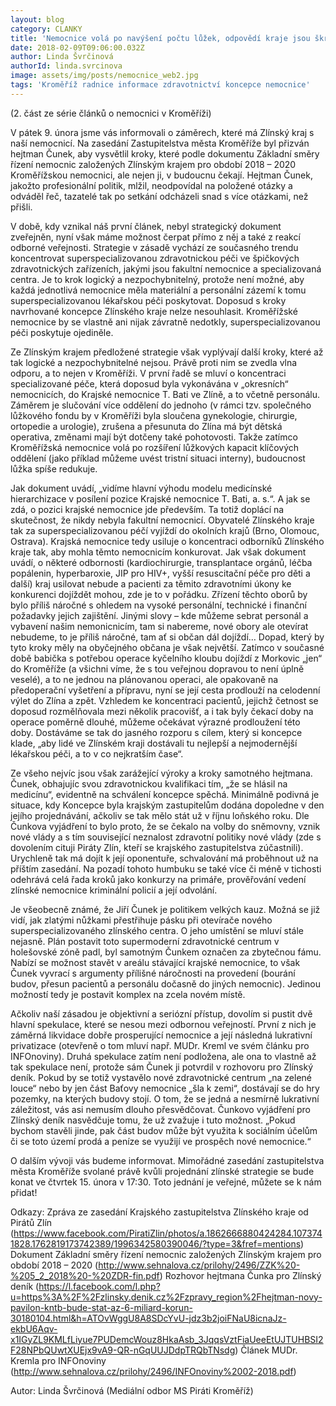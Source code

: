 ```yaml
---
layout: blog
category: CLANKY
title: 'Nemocnice volá po navýšení počtu lůžek, odpovědí kraje jsou škrty a slučování (2. část)'
date: 2018-02-09T09:06:00.032Z
author: Linda Švrčinová
authorId: linda.svrcinova
image: assets/img/posts/nemocnice_web2.jpg
tags: 'Kroměříž radnice informace zdravotnictví koncepce nemocnice'
---
```


(2. část ze série článků o nemocnici v Kroměříži)


V pátek 9. února jsme vás informovali o záměrech, které má Zlínský kraj s naší nemocnicí. Na zasedání Zastupitelstva města Kroměříže byl přizván hejtman Čunek, aby vysvětlil kroky, které podle dokumentu Základní směry řízení nemocnic založených Zlínským krajem pro období 2018 – 2020 Kroměřížskou nemocnici, ale nejen ji, v budoucnu čekají. Hejtman Čunek, jakožto profesionální politik, mlžil, neodpovídal na položené otázky a odváděl řeč, tazatelé tak po setkání odcházeli snad s více otázkami, než přišli.

V době, kdy vznikal náš první článek, nebyl strategický dokument zveřejněn, nyní však máme možnost čerpat přímo z něj a také z reakcí odborné veřejnosti. Strategie v zásadě vychází ze současného trendu koncentrovat superspecializovanou zdravotnickou péči ve špičkových zdravotnických zařízeních, jakými jsou fakultní nemocnice a specializovaná centra. Je to krok logický a nezpochybnitelný, protože není možné, aby každá jednotlivá nemocnice měla materiální a personální zázemí k tomu superspecializovanou lékařskou péči poskytovat. Doposud s kroky navrhované koncepce Zlínského kraje nelze nesouhlasit. Kroměřížské nemocnice by se vlastně ani nijak závratně nedotkly, superspecializovanou péči poskytuje ojediněle.

Ze Zlínským krajem předložené strategie však vyplývají další kroky, které až tak logické a nezpochybnitelné nejsou. Právě proti nim se zvedla vlna odporu, a to nejen v Kroměříži. V první řadě se mluví o koncentraci specializované péče, která doposud byla vykonávána v „okresních“ nemocnicích, do Krajské nemocnice T. Bati ve Zlíně, a to včetně personálu. Záměrem je slučování více oddělení do jednoho (v rámci tzv. společného lůžkového fondu by v Kroměříži byla sloučena gynekologie, chirurgie, ortopedie a urologie), zrušena a přesunuta do Zlína má být dětská operativa, změnami mají být dotčeny také pohotovosti. Takže zatímco Kroměřížská nemocnice volá po rozšíření lůžkových kapacit klíčových oddělení (jako příklad můžeme uvést tristní situaci interny), budoucnost lůžka spíše redukuje.

Jak dokument uvádí, „vidíme hlavní výhodu modelu medicínské hierarchizace v posílení pozice Krajské nemocnice T. Bati, a. s.“. A jak se zdá, o pozici krajské nemocnice jde především. Ta totiž doplácí na skutečnost, že nikdy nebyla fakultní nemocnicí. Obyvatelé Zlínského kraje tak za superspecializovanou péčí vyjíždí do okolních krajů (Brno, Olomouc, Ostrava). Krajská nemocnice tedy usiluje o koncentraci odborníků Zlínského kraje tak, aby mohla těmto nemocnicím konkurovat. Jak však dokument uvádí, o některé odbornosti (kardiochirurgie, transplantace orgánů, léčba popálenin, hyperbaroxie, JIP pro HIV+, vyšší resuscitační péče pro děti a další) kraj usilovat nebude a pacienti za těmito zdravotními úkony ke konkurenci dojíždět mohou, zde je to v pořádku. Zřízení těchto oborů by bylo příliš náročné s ohledem na vysoké personální, technické i finanční požadavky jejich zajištění. Jinými slovy – kde můžeme sebrat personál a vybavení našim nemonicnicím, tam si nabereme, nové obory ale otevírat nebudeme, to je příliš náročné, tam ať si občan dál dojíždí…
Dopad, který by tyto kroky měly na obyčejného občana je však největší. Zatímco v současné době babička s potřebou operace kyčelního kloubu dojíždí z Morkovic „jen“ do Kroměříže (a všichni víme, že s tou veřejnou dopravou to není úplně veselé), a to ne jednou na plánovanou operaci, ale opakovaně na předoperační vyšetření a přípravu, nyní se její cesta prodlouží na celodenní výlet do Zlína a zpět. Vzhledem ke koncentraci pacientů, jejichž četnost se doposud rozmělňovala mezi několik pracovišť, a i tak byly čekací doby na operace poměrně dlouhé, můžeme očekávat výrazné prodloužení této doby. Dostáváme se tak do jasného rozporu s cílem, který si koncepce klade, „aby lidé ve Zlínském kraji dostávali tu nejlepší a nejmodernější lékařskou péči, a to v co nejkratším čase“.

Ze všeho nejvíc jsou však zarážející výroky a kroky samotného hejtmana. Čunek, obhajujíc svou zdravotnickou kvalifikaci tím, „že se hlásil na medicínu“, evidentně na schválení koncepce spěchá. Minimálně podivná je situace, kdy Koncepce byla krajským zastupitelům dodána dopoledne v den jejího projednávání, ačkoliv se tak mělo stát už v říjnu loňského roku. Dle Čunkova vyjádření to bylo proto, že se čekalo na volby do sněmovny, vznik nové vlády a s tím související neznalost zdravotní politiky nové vlády (zde s dovolením cituji Piráty Zlín, kteří se krajského zastupitelstva zúčastnili). Urychleně tak má dojít k její oponentuře, schvalování má proběhnout už na příštím zasedání. Na pozadí tohoto humbuku se také více či méně v tichosti odehrává celá řada kroků jako konkurzy na primáře, prověřování vedení zlínské nemocnice kriminální policií a její odvolání.

Je všeobecně známé, že Jiří Čunek je politikem velkých kauz. Možná se již vidí, jak zlatými nůžkami přestřihuje pásku při otevírače nového superspecializovaného zlínského centra. O jeho umístění se mluví stále nejasně. Plán postavit toto supermoderní zdravotnické centrum v holešovské zóně padl, byl samotným Čunkem označen za zbytečnou fámu. Nabízí se možnost stavět v areálu stávající krajské nemocnice, to však Čunek vyvrací s argumenty přílišné náročnosti na provedení (bourání budov, přesun pacientů a personálu dočasně do jiných nemocnic). Jedinou možností tedy je postavit komplex na zcela novém místě.

Ačkoliv naší zásadou je objektivní a seriózní přístup, dovolím si pustit dvě hlavní spekulace, které se nesou mezi odbornou veřejností. První z nich je záměrná likvidace dobře prosperující nemocnice a její následná lukrativní privatizace (otevřeně o tom mluví např. MUDr. Kreml ve svém článku pro INFOnoviny). Druhá spekulace zatím není podložena, ale ona to vlastně až tak spekulace není, protože sám Čunek ji potvrdil v rozhovoru pro Zlínský deník. Pokud by se totiž vystavělo nové zdravotnické centrum „na zelené louce“ nebo by jen část Baťovy nemocnice „šla k zemi“, dostávají se do hry pozemky, na kterých budovy stojí. O tom, že se jedná a nesmírně lukrativní záležitost, vás asi nemusím dlouho přesvědčovat. Čunkovo vyjádření pro Zlínský deník nasvědčuje tomu, že už zvažuje i tuto možnost. „Pokud bychom stavěli jinde, pak část budov může být využita k sociálním účelům či se toto území prodá a peníze se využijí ve prospěch nové nemocnice.“

O dalším vývoji vás budeme informovat. Mimořádné zasedání zastupitelstva města Kroměříže svolané právě kvůli projednání zlínské strategie se bude konat ve čtvrtek 15. února v 17:30. Toto jednání je veřejné, můžete se k nám přidat!

Odkazy:
Zpráva ze zasedání Krajského zastupitelstva Zlínského kraje od Pirátů Zlín (https://www.facebook.com/PiratiZlin/photos/a.1862666880424284.1073741828.1762819173742389/1996342580390046/?type=3&fref=mentions)
Dokument Základní směry řízení nemocnic založených Zlínským krajem pro období 2018 – 2020 (http://www.sehnalova.cz/prilohy/2496/ZZK%20-%205_2_2018%20-%20ZDR-fin.pdf)
Rozhovor hejtmana Čunka pro Zlínský deník (https://l.facebook.com/l.php?u=https%3A%2F%2Fzlinsky.denik.cz%2Fzpravy_region%2Fhejtman-novy-pavilon-kntb-bude-stat-az-6-miliard-korun-30180104.html&h=ATOvWggU8A8SDcYvU-jdz3b2joiFNaU8icnaJz-ekbU6Aqv-x1IGyZL9KMLfLiyue7PUDemcWouz8HkaAsb_3JqqsVztFiaUeeEtUJTUHBSI2F28NPbQUwtXUEjx9vA9-QR-nGqUUJDdpTRQbTNsdg) 
Článek MUDr. Kremla pro INFOnoviny (http://www.sehnalova.cz/prilohy/2496/INFOnoviny%2002-2018.pdf)

Autor: Linda Švrčinová (Mediální odbor MS Piráti Kroměříž)
